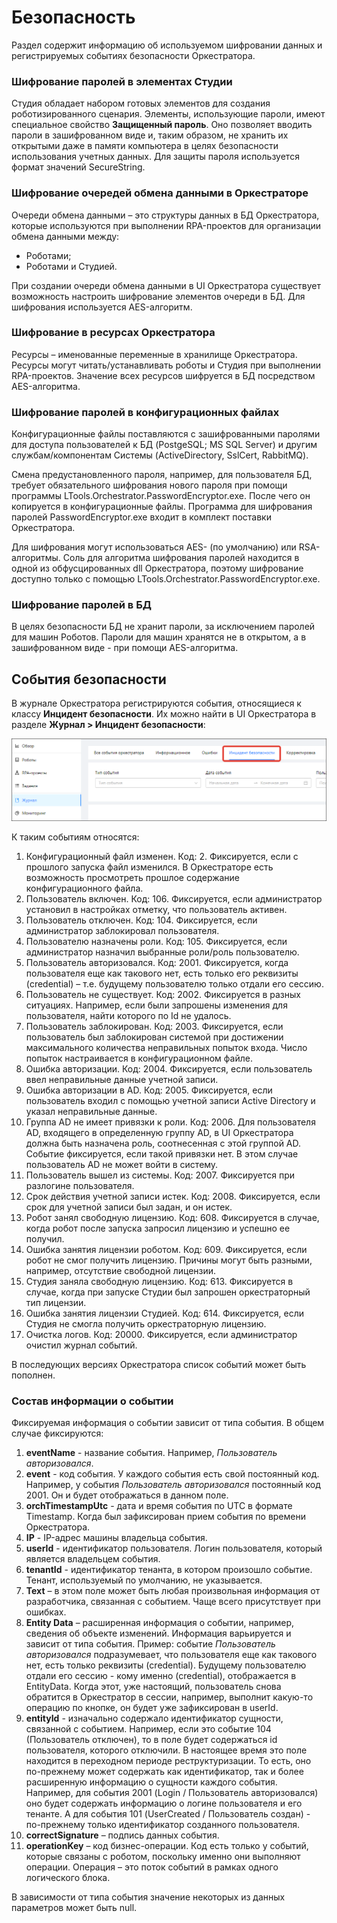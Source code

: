 # Безопасность

Раздел содержит информацию об используемом шифровании данных и регистрируемых событиях безопасности Оркестратора.

### Шифрование паролей в элементах Студии
Студия обладает набором готовых элементов для создания роботизированного сценария. Элементы, использующие пароли, имеют специальное свойство **Защищенный пароль**. Оно позволяет вводить пароли в зашифрованном виде и, таким образом, не хранить их открытыми даже в памяти компьютера в целях безопасности использования учетных данных. Для защиты пароля используется формат значений SecureString.

### Шифрование очередей обмена данными в Оркестраторе
Очереди обмена данными – это структуры данных в БД Оркестратора, которые используются при выполнении RPA-проектов для организации обмена данными между:
*	Роботами;
*	Роботами и Студией.

При создании очереди обмена данными в UI Оркестратора существует возможность настроить шифрование элементов очереди в БД. 
Для шифрования используется AES-алгоритм.

### Шифрование в ресурсах Оркестратора
Ресурсы – именованные переменные в хранилище Оркестратора. Ресурсы могут читать/устанавливать роботы и Студия при выполнении RPA-проектов. 
Значение всех ресурсов шифруется в БД посредством AES-алгоритма.

### Шифрование паролей в конфигурационных файлах
Конфигурационные файлы поставляются с зашифрованными паролями для доступа пользователей к БД (PostgeSQL; MS SQL Server) и другим службам/компонентам Системы (ActiveDirectory, SslCert, RabbitMQ). 

Смена предустановленного пароля, например, для пользователя БД, требует обязательного шифрования нового пароля при помощи программы LTools.Orchestrator.PasswordEncryptor.exe. После чего он копируется в конфигурационные файлы.
Программа для шифрования паролей PasswordEncryptor.exe входит в комплект поставки Оркестратора.

Для шифрования могут использоваться AES- (по умолчанию) или RSA-алгоритмы. Соль для алгоритма шифрования паролей находится в одной из обфусцированных dll Оркестратора, поэтому шифрование доступно только с помощью LTools.Orchestrator.PasswordEncryptor.exe.

### Шифрование паролей в БД
В целях безопасности БД не хранит пароли, за исключением паролей для машин Роботов. Пароли для машин хранятся не в открытом, а в зашифрованном виде - при помощи AES-алгоритма. 

## События безопасности
В журнале Оркестратора регистрируются события, относящиеся к классу **Инцидент безопасности**. Их можно найти в UI Оркестратора в разделе **Журнал > Инцидент безопасности**:

![](<../.gitbook/assets/sec-tab.png>) 

К таким событиям относятся: 

1. Конфигурационный файл изменен. Код: 2. Фиксируется, если с прошлого запуска файл изменился. В Оркестраторе есть возможность просмотреть прошлое содержание конфигурационного файла.
1. Пользователь включен. Код: 106. Фиксируется, если администратор установил в настройках отметку, что пользователь активен. 
1. Пользователь отключен. Код: 104. Фиксируется, если администратор заблокировал пользователя.
1. Пользователю назначены роли. Код: 105. Фиксируется, если администратор назначил выбранные роли/роль пользователю. 
1. Пользователь авторизовался. Код: 2001. Фиксируется, когда пользователя еще как такового нет, есть только его реквизиты (credential) – т.е. будущему пользователю только отдали его сессию.
1. Пользователь не существует. Код: 2002. Фиксируется в разных ситуациях. Например, если были запрошены изменения для пользователя, найти которого по Id не удалось. 
1. Пользователь заблокирован. Код: 2003. Фиксируется, если пользователь был заблокирован системой при достижении максимального количества неправильных попыток входа. Число попыток настраивается в конфигурационном файле.
1. Ошибка авторизации. Код: 2004. Фиксируется, если пользователь ввел неправильные данные учетной записи.
1. Ошибка авторизации в AD. Код: 2005. Фиксируется, если пользователь входил с помощью учетной записи Active Directory и указал неправильные данные.
1. Группа AD не имеет привязки к роли. Код: 2006. Для пользователя AD, входящего в определенную группу AD, в UI Оркестратора должна быть назначена роль, соотнесенная с этой группой AD. Событие фиксируется, если такой привязки нет. В этом случае пользователь AD не может войти в систему. 
1. Пользователь вышел из системы. Код: 2007. Фиксируется при разлогине пользователя.  
1. Срок действия учетной записи истек. Код: 2008. Фиксируется, если срок для учетной записи был задан, и он истек.  
1. Робот занял свободную лицензию. Код: 608. Фиксируется в случае, когда робот после запуска запросил лицензию и успешно ее получил. 
1. Ошибка занятия лицензии роботом. Код: 609. Фиксируется, если робот не смог получить лицензию. Причины могут быть разными, например, отсутствие свободной лицензии.
1. Студия заняла свободную лицензию. Код: 613. Фиксируется в случае, когда при запуске Студии был запрошен оркестраторный тип лицензии.
1. Ошибка занятия лицензии Студией. Код: 614. Фиксируется, если Студия не смогла получить оркестраторную лицензию.
1. Очистка логов. Код: 20000. Фиксируется, если администратор очистил журнал событий.

В последующих версиях Оркестратора список событий может быть пополнен. 

### Состав информации о событии
Фиксируемая информация о событии зависит от типа события. В общем случае фиксируются: 
1. **eventName** - название события. Например, *Пользователь авторизовался*.
1. **event** - код события. У каждого события есть свой постоянный код. Например, у события *Пользователь авторизовался* постоянный код 2001. Он и будет отображаться в данном поле.
1. **orchTimestampUtc** - дата и время события по UTC в формате Timestamp. Когда был зафиксирован прием события по времени Оркестратора.
1. **IP** - IP-адрес машины владельца события.
1. **userId** - идентификатор пользователя. Логин пользователя, который является владельцем события. 
1. **tenantId** - идентификатор тенанта, в котором произошло событие. Тенант, используемый по умолчанию, не указывается. 
1. **Text** – в этом поле может быть любая произвольная информация от разработчика, связанная с событием. Чаще всего присутствует при ошибках. 
1. **Entity Data** – расширенная информация о событии, например, сведения об объекте изменений. Информация варьируется и зависит от типа события. Пример: событие *Пользователь авторизовался* подразумевает, что пользователя еще как такового нет, есть только реквизиты (credential). Будущему пользователю отдали его сессию - кому именно (credential), отображается в EntityData. Когда этот, уже настоящий, пользователь снова обратится в Оркестратор в сессии, например, выполнит какую-то операцию по кнопке, он будет уже зафиксирован в userId. 
1. **entityId** - изначально содержало идентификатор сущности, связанной с событием. Например, если это событие 104 (Пользователь отключен), то в поле будет содержаться id пользователя, которого отключили. В настоящее время это поле находится в переходном периоде реструктуризации. То есть, оно по-прежнему может содержать как идентификатор, так и более расширенную информацию о сущности каждого события.
Например, для события 2001 (Login / Пользователь авторизовался) оно будет содержать информацию о логине пользователя и его тенанте. А для события 101 (UserCreated / Пользователь создан) - по-прежнему только идентификатор созданного пользователя.
1. **сorrectSignature** – подпись данных события.
1. **operationKey** – код бизнес-операции. Код есть только у событий, которые связаны с роботом, поскольку именно они выполняют операции. Операция – это поток событий в рамках одного логического блока.

В зависимости от типа события значение некоторых из данных параметров может быть null.



